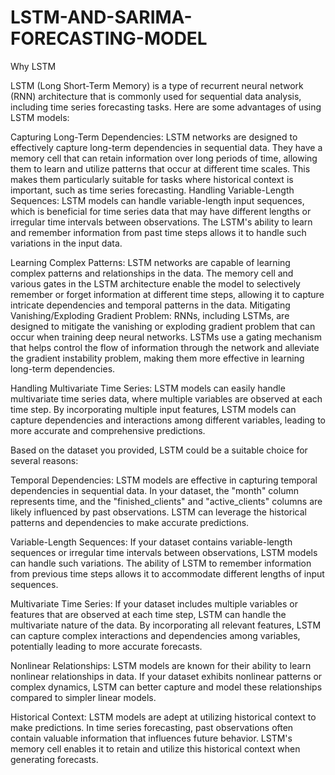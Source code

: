 # LSTM-AND-SARIMA-FORECASTING-MODEL
Why LSTM

LSTM (Long Short-Term Memory) is a type of recurrent neural network (RNN) architecture that is commonly used for sequential data analysis, including time series forecasting tasks. Here are some advantages of using LSTM models:

Capturing Long-Term Dependencies: LSTM networks are designed to effectively capture long-term dependencies in sequential data. They have a memory cell that can retain information over long periods of time, allowing them to learn and utilize patterns that occur at different time scales. This makes them particularly suitable for tasks where historical context is important, such as time series forecasting.
Handling Variable-Length Sequences: LSTM models can handle variable-length input sequences, which is beneficial for time series data that may have different lengths or irregular time intervals between observations. The LSTM's ability to learn and remember information from past time steps allows it to handle such variations in the input data.

Learning Complex Patterns: LSTM networks are capable of learning complex patterns and relationships in the data. The memory cell and various gates in the LSTM architecture enable the model to selectively remember or forget information at different time steps, allowing it to capture intricate dependencies and temporal patterns in the data.
Mitigating Vanishing/Exploding Gradient Problem: RNNs, including LSTMs, are designed to mitigate the vanishing or exploding gradient problem that can occur when training deep neural networks. LSTMs use a gating mechanism that helps control the flow of information through the network and alleviate the gradient instability problem, making them more effective in learning long-term dependencies.

Handling Multivariate Time Series: LSTM models can easily handle multivariate time series data, where multiple variables are observed at each time step. By incorporating multiple input features, LSTM models can capture dependencies and interactions among different variables, leading to more accurate and comprehensive predictions.



Based on the dataset you provided, LSTM could be a suitable choice for several reasons:

Temporal Dependencies: LSTM models are effective in capturing temporal dependencies in sequential data. In your dataset, the "month" column represents time, and the "finished_clients" and "active_clients" columns are likely influenced by past observations. LSTM can leverage the historical patterns and dependencies to make accurate predictions.

Variable-Length Sequences: If your dataset contains variable-length sequences or irregular time intervals between observations, LSTM models can handle such variations. The ability of LSTM to remember information from previous time steps allows it to accommodate different lengths of input sequences.

Multivariate Time Series: If your dataset includes multiple variables or features that are observed at each time step, LSTM can handle the multivariate nature of the data. By incorporating all relevant features, LSTM can capture complex interactions and dependencies among variables, potentially leading to more accurate forecasts.

Nonlinear Relationships: LSTM models are known for their ability to learn nonlinear relationships in data. If your dataset exhibits nonlinear patterns or complex dynamics, LSTM can better capture and model these relationships compared to simpler linear models.

Historical Context: LSTM models are adept at utilizing historical context to make predictions. In time series forecasting, past observations often contain valuable information that influences future behavior. LSTM's memory cell enables it to retain and utilize this historical context when generating forecasts.

